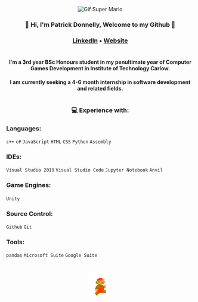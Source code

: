 <div align="center">

![Gif Super Mario](https://github.com/PatrickDonnelly/PatrickDonnelly/blob/main/images/superMario.gif)

### :wave: Hi, I'm Patrick Donnelly, Welcome to my Github :wave:
### [LinkedIn](https://www.linkedin.com/in/patrickdonnellygames/) • [Website](https://patrickdonnelly.github.io/) 

#

#### I'm a 3rd year BSc Honours student in my penultimate year of Computer Games Development in Institute of Technology Carlow.
#### I am currently seeking a 4-6 month internship in software development and related fields.

#

### :computer: **Experience with:**

</div>

### **Languages:**       
`c++` `c#` `JavaScript` `HTML` `CSS` `Python` `Assembly` 

### **IDEs:**            
`Visual Studio 2019` `Visual Studio Code` `Jupyter Notebook` `Anvil`

### **Game Engines:**    
`Unity`

### **Source Control:**  
`Github` `Git`

### **Tools:**           
`pandas` `Microsoft Suite` `Google Suite`

#



<div align="center">

<img src="https://github.com/PatrickDonnelly/PatrickDonnelly/blob/main/images/mario.gif" height="64" width="64">

</div>

<!--
**PatrickDonnelly/PatrickDonnelly** is a ✨ _special_ ✨ repository because its `README.md` (this file) appears on your GitHub profile.

Here are some ideas to get you started:

- 🔭 I’m currently working on ...
- 🌱 I’m currently learning ...
- 👯 I’m looking to collaborate on ...
- 🤔 I’m looking for help with ...
- 💬 Ask me about ...
- 📫 How to reach me: ...
- 😄 Pronouns: ...
- ⚡ Fun fact: ...
-->
